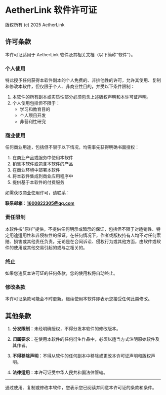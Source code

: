# AetherLink 软件许可证

版权所有 (c) 2025 AetherLink

## 许可条款

本许可证适用于 AetherLink 软件及其相关文档（以下简称"软件"）。

### 个人使用

特此授予任何获得本软件副本的个人免费的、非排他性的许可，允许其使用、复制和修改本软件，但仅限于个人、非商业性目的，并受以下条件限制：

1. 本软件的所有副本或实质性部分必须包含上述版权声明和本许可证声明。
2. 个人使用包括但不限于：
   - 学习和教育目的
   - 个人项目开发
   - 非营利性研究

### 商业使用

任何商业用途，包括但不限于以下情况，均需事先获得明确书面授权：

1. 在商业产品或服务中使用本软件
2. 销售本软件或包含本软件的产品
3. 在商业环境中部署本软件
4. 将本软件集成到商业应用程序中
5. 提供基于本软件的付费服务

如需获取商业使用许可，请联系：

**联系邮箱：1600822305@qq.com**

### 责任限制

本软件按"原样"提供，不提供任何明示或暗示的保证，包括但不限于对适销性、特定用途适用性和非侵权性的保证。在任何情况下，作者或版权持有人均不对任何索赔、损害或其他责任负责，无论是在合同诉讼、侵权行为或其他方面，由软件或软件的使用或其他交易引起的或与之相关的。

### 终止

如果您违反本许可证的任何条款，您的使用权将自动终止。

### 修改条款

本许可证条款可能会不时更新。继续使用本软件即表示您接受任何此类修改。

## 其他条款

1. **分发限制**：未经明确授权，不得分发本软件的修改版本。

2. **归属要求**：在使用本软件的任何衍生作品中，必须以适当方式注明原始软件及其作者。

3. **不得移除声明**：不得从软件的任何副本中移除或更改本许可证声明和版权声明。

4. **法律适用**：本许可证受中华人民共和国法律管辖。

---

通过使用、复制或修改本软件，您表示您已阅读并同意本许可证的条款和条件。

